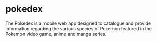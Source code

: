 # pokedex
The Pokedex is a mobile web app designed to catalogue and provide information regarding the various species of Pokemon featured in the Pokemon video game, anime and manga series.
